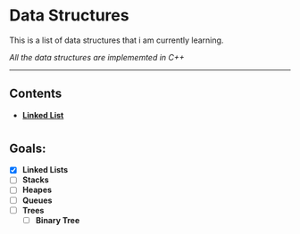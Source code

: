 # Data Structures
This is a list of data structures that i am currently learning.

*All the data structures are implememted in C++*

---

## Contents

- **[Linked List](/LinkedList/)**

#

## Goals: 
- [X] **Linked Lists**
- [ ] **Stacks**
- [ ] **Heapes**
- [ ] **Queues**
- [ ] **Trees**
  - [ ] **Binary Tree**